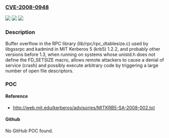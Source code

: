 ### [CVE-2008-0948](https://cve.mitre.org/cgi-bin/cvename.cgi?name=CVE-2008-0948)
![](https://img.shields.io/static/v1?label=Product&message=n%2Fa&color=blue)
![](https://img.shields.io/static/v1?label=Version&message=n%2Fa&color=blue)
![](https://img.shields.io/static/v1?label=Vulnerability&message=n%2Fa&color=brighgreen)

### Description

Buffer overflow in the RPC library (lib/rpc/rpc_dtablesize.c) used by libgssrpc and kadmind in MIT Kerberos 5 (krb5) 1.2.2, and probably other versions before 1.3, when running on systems whose unistd.h does not define the FD_SETSIZE macro, allows remote attackers to cause a denial of service (crash) and possibly execute arbitrary code by triggering a large number of open file descriptors.

### POC

#### Reference
- http://web.mit.edu/kerberos/advisories/MITKRB5-SA-2008-002.txt

#### Github
No GitHub POC found.

